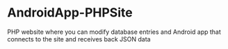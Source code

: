 AndroidApp-PHPSite
==================

PHP website where you can modify database entries and Android app that connects to the site and receives back JSON data
